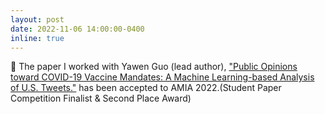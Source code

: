```yaml
---
layout: post
date: 2022-11-06 14:00:00-0400
inline: true
---
```


:tada: The paper I worked with Yawen Guo (lead author), ["Public Opinions toward COVID-19 Vaccine Mandates: A Machine Learning-based Analysis of U.S. Tweets."](https://pubmed.ncbi.nlm.nih.gov/37128441/) has been accepted to AMIA 2022.(Student Paper Competition Finalist & Second Place Award)
